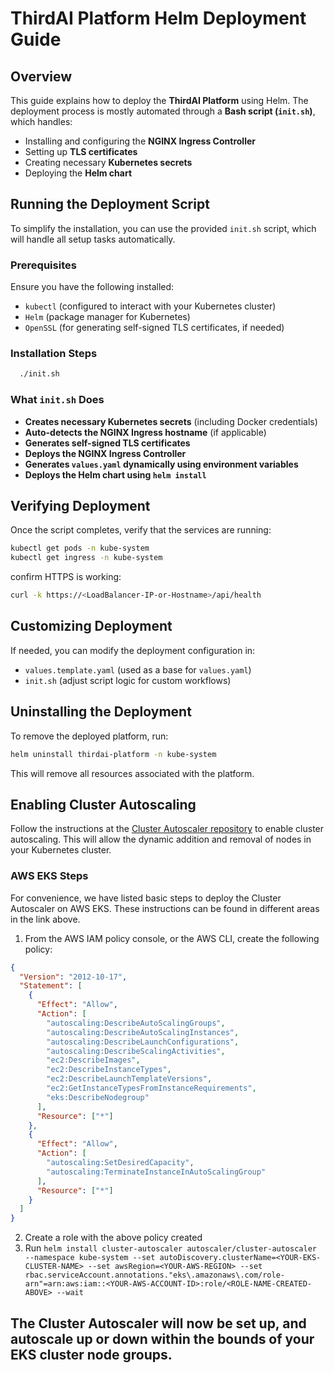 # ThirdAI Platform Helm Deployment Guide

## Overview
This guide explains how to deploy the **ThirdAI Platform** using Helm. The deployment process is mostly automated through a **Bash script (`init.sh`)**, which handles:
- Installing and configuring the **NGINX Ingress Controller**
- Setting up **TLS certificates** 
- Creating necessary **Kubernetes secrets**
- Deploying the **Helm chart**

## Running the Deployment Script
To simplify the installation, you can use the provided `init.sh` script, which will handle all setup tasks automatically.

### **Prerequisites**
Ensure you have the following installed:
- `kubectl` (configured to interact with your Kubernetes cluster)
- `Helm` (package manager for Kubernetes)
- `OpenSSL` (for generating self-signed TLS certificates, if needed)

### **Installation Steps**
   ```sh
     ./init.sh
  ```


### **What `init.sh` Does**
- **Creates necessary Kubernetes secrets** (including Docker credentials)
- **Auto-detects the NGINX Ingress hostname** (if applicable)
- **Generates self-signed TLS certificates** 
- **Deploys the NGINX Ingress Controller**
- **Generates `values.yaml` dynamically using environment variables**
- **Deploys the Helm chart using `helm install`**

## Verifying Deployment
Once the script completes, verify that the services are running:
```sh
kubectl get pods -n kube-system
kubectl get ingress -n kube-system
```
confirm HTTPS is working:
```sh
curl -k https://<LoadBalancer-IP-or-Hostname>/api/health
```

## Customizing Deployment
If needed, you can modify the deployment configuration in:
- `values.template.yaml` (used as a base for `values.yaml`)
- `init.sh` (adjust script logic for custom workflows)

## Uninstalling the Deployment
To remove the deployed platform, run:
```sh
helm uninstall thirdai-platform -n kube-system
```
This will remove all resources associated with the platform.


## Enabling Cluster Autoscaling
Follow the instructions at the [Cluster Autoscaler repository](https://github.com/kubernetes/autoscaler/tree/master/charts/cluster-autoscaler#aws---using-auto-discovery-of-tagged-instance-groups) to enable cluster autoscaling. This will allow the dynamic addition and removal of nodes in your Kubernetes cluster.

### AWS EKS Steps
For convenience, we have listed basic steps to deploy the Cluster Autoscaler on AWS EKS. These instructions can be found in different areas in the link above.

1. From the AWS IAM policy console, or the AWS CLI, create the following policy:
```json
{
  "Version": "2012-10-17",
  "Statement": [
    {
      "Effect": "Allow",
      "Action": [
        "autoscaling:DescribeAutoScalingGroups",
        "autoscaling:DescribeAutoScalingInstances",
        "autoscaling:DescribeLaunchConfigurations",
        "autoscaling:DescribeScalingActivities",
        "ec2:DescribeImages",
        "ec2:DescribeInstanceTypes",
        "ec2:DescribeLaunchTemplateVersions",
        "ec2:GetInstanceTypesFromInstanceRequirements",
        "eks:DescribeNodegroup"
      ],
      "Resource": ["*"]
    },
    {
      "Effect": "Allow",
      "Action": [
        "autoscaling:SetDesiredCapacity",
        "autoscaling:TerminateInstanceInAutoScalingGroup"
      ],
      "Resource": ["*"]
    }
  ]
}
```
2. Create a role with the above policy created
3. Run `helm install cluster-autoscaler autoscaler/cluster-autoscaler --namespace kube-system --set autoDiscovery.clusterName=<YOUR-EKS-CLUSTER-NAME> --set awsRegion=<YOUR-AWS-REGION> --set rbac.serviceAccount.annotations."eks\.amazonaws\.com/role-arn"=arn:aws:iam::<YOUR-AWS-ACCOUNT-ID>:role/<ROLE-NAME-CREATED-ABOVE> --wait`

The Cluster Autoscaler will now be set up, and autoscale up or down within the bounds of your EKS cluster node groups.
---
